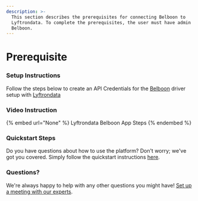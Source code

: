 ```yaml
---
description: >-
  This section describes the prerequisites for connecting Belboon to
  Lyftrondata. To complete the prerequisites, the user must have admin access to
  Belboon.
---
```


# Prerequisite

<mark style="color:blue;"></mark>

### Setup Instructions

Follow the steps below to create an API Credentials for the [Belboon](None) driver setup with [Lyftrondata](https://www.lyftrondata.com)

### Video Instruction

{% embed url="None" %}
Lyftrondata Belboon App Steps
{% endembed %}

### Quickstart Steps

Do you have questions about how to use the platform? Don't worry; we've got you covered. Simply follow the quickstart instructions [here](README.md).

### Questions? <a href="#questions" id="questions"></a>

We're always happy to help with any other questions you might have! [Set up a meeting with our experts](https://www.lyftrondata.com/book-a-meeting/).

